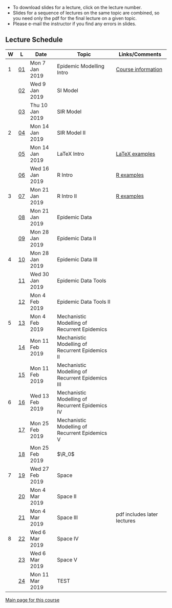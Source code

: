 * To download slides for a lecture, click on the lecture number.
* Slides for a sequence of lectures on the same topic are combined, so you need only the pdf for the final lecture on a given topic.
* Please e-mail the instructor if you find any errors in slides.

## Lecture Schedule

| W | L | Date | Topic | Links/Comments |
|---|---|------|-------|----------------|
| 1 | [01](4mbl01_2019.pdf) | Mon 7 Jan 2019 | Epidemic Modelling Intro | [Course information](../handouts/4mbinfo_2019.pdf) |
|  | [02](4mbl02_2019.pdf) | Wed 9 Jan 2019 | SI Model |  |
|  | [03](4mbl03_2019.pdf) | Thu 10 Jan 2019 | SIR Model |  |
| 2 | [04](4mbl04_2019.pdf) | Mon 14 Jan 2019 | SIR Model II |  |
|  | [05](4mbl05_2019.pdf) | Mon 14 Jan 2019 | LaTeX Intro | [LaTeX examples](latexexamples.zip) |
|  | [06](4mbl06_2019.pdf) | Wed 16 Jan 2019 | R Intro | [R examples](Rexamples.R) |
| 3 | [07](4mbl07_2019.pdf) | Mon 21 Jan 2019 | R Intro II | [R examples](Rexamples.R) |
|  | [08](4mbl08_2019.pdf) | Mon 21 Jan 2019 | Epidemic Data |  |
|  | [09](4mbl09_2019.pdf) | Mon 28 Jan 2019 | Epidemic Data II |  |
| 4 | [10](4mbl10_2019.pdf) | Mon 28 Jan 2019 | Epidemic Data III |  |
|  | [11](4mbl11_2019.pdf) | Wed 30 Jan 2019 | Epidemic Data Tools |  |
|  | [12](4mbl12_2019.pdf) | Mon 4 Feb 2019 | Epidemic Data Tools II |  |
| 5 | [13](4mbl13_2019.pdf) | Mon 4 Feb 2019 | Mechanistic Modelling of Recurrent Epidemics |  |
|  | [14](4mbl14_2019.pdf) | Mon 11 Feb 2019 | Mechanistic Modelling of Recurrent Epidemics II |  |
|  | [15](4mbl15_2019.pdf) | Mon 11 Feb 2019 | Mechanistic Modelling of Recurrent Epidemics III |  |
| 6 | [16](4mbl16_2019.pdf) | Wed 13 Feb 2019 | Mechanistic Modelling of Recurrent Epidemics IV |  |
|  | [17](4mbl17_2019.pdf) | Mon 25 Feb 2019 | Mechanistic Modelling of Recurrent Epidemics V |  |
|  | [18](4mbl18_2019.pdf) | Mon 25 Feb 2019 | $\R_0$ |  |
| 7 | [19](4mbl19_2019.pdf) | Wed 27 Feb 2019 | Space |  |
|  | [20](4mbl20_2019.pdf) | Mon 4 Mar 2019 | Space II |  |
|  | [21](4mbl21_2019.pdf) | Mon 4 Mar 2019 | Space III | pdf includes later lectures |
| 8 | [22](4mbl22_2019.pdf) | Wed 6 Mar 2019 | Space IV |  |
|  | [23](4mbl23_2019.pdf) | Wed 6 Mar 2019 | Space V |  |
|  | [24](4mbl24_2019.pdf) | Mon 11 Mar 2019 | TEST |  |

[Main page for this course](https://davidearn.github.io/math4mb/)
